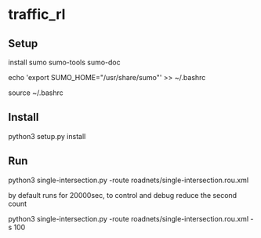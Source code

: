 # traffic_rl
## Setup
install sumo sumo-tools sumo-doc

echo 'export SUMO_HOME="/usr/share/sumo"' >> ~/.bashrc

source ~/.bashrc

## Install
python3 setup.py install
## Run
python3 single-intersection.py -route roadnets/single-intersection.rou.xml

by default runs for 20000sec, to control and debug reduce the second count

python3 single-intersection.py -route roadnets/single-intersection.rou.xml -s 100
